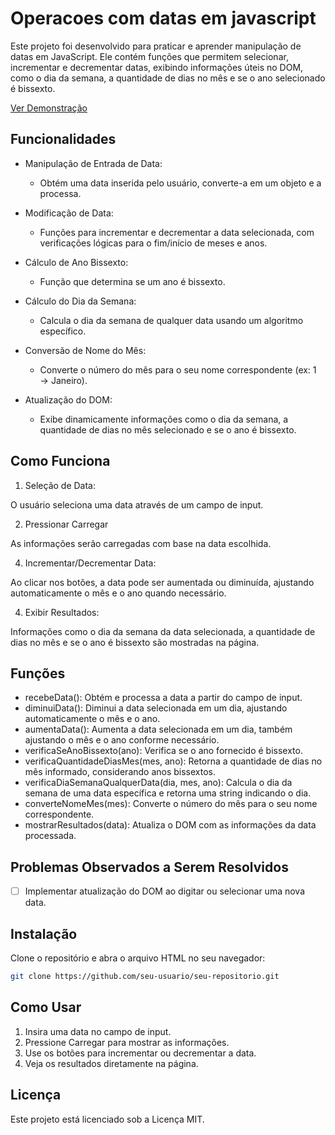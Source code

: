 # Operacoes com datas em javascript

Este projeto foi desenvolvido para praticar e aprender manipulação de datas em JavaScript. Ele contém funções que permitem selecionar, incrementar e decrementar datas, exibindo informações úteis no DOM, como o dia da semana, a quantidade de dias no mês e se o ano selecionado é bissexto.


<a href="https://brunomoraesdigital.github.io/operacoes-com-datas-em-javascript/" target="_blank" rel="noopener noreferrer">Ver Demonstração</a>


## Funcionalidades
- Manipulação de Entrada de Data:
  - Obtém uma data inserida pelo usuário, converte-a em um objeto e a processa.
- Modificação de Data:
  - Funções para incrementar e decrementar a data selecionada, com verificações lógicas para o fim/início de meses e anos.
- Cálculo de Ano Bissexto:
  - Função que determina se um ano é bissexto.
- Cálculo do Dia da Semana:
  - Calcula o dia da semana de qualquer data usando um algoritmo específico.
- Conversão de Nome do Mês:
  - Converte o número do mês para o seu nome correspondente (ex: 1 → Janeiro).
- Atualização do DOM:

  - Exibe dinamicamente informações como o dia da semana, a quantidade de dias no mês selecionado e se o ano é bissexto.
    
## Como Funciona
1. Seleção de Data:

O usuário seleciona uma data através de um campo de input.

2. Pressionar Carregar

As informações serão carregadas com base na data escolhida.

4. Incrementar/Decrementar Data:

Ao clicar nos botões, a data pode ser aumentada ou diminuída, ajustando automaticamente o mês e o ano quando necessário.

4. Exibir Resultados:

Informações como o dia da semana da data selecionada, a quantidade de dias no mês e se o ano é bissexto são mostradas na página.

## Funções

- recebeData(): Obtém e processa a data a partir do campo de input.
- diminuiData(): Diminui a data selecionada em um dia, ajustando automaticamente o mês e o ano.
- aumentaData(): Aumenta a data selecionada em um dia, também ajustando o mês e o ano conforme necessário.
- verificaSeAnoBissexto(ano): Verifica se o ano fornecido é bissexto.
- verificaQuantidadeDiasMes(mes, ano): Retorna a quantidade de dias no mês informado, considerando anos bissextos.
- verificaDiaSemanaQualquerData(dia, mes, ano): Calcula o dia da semana de uma data específica e retorna uma string indicando o dia.
- converteNomeMes(mes): Converte o número do mês para o seu nome correspondente.
- mostrarResultados(data): Atualiza o DOM com as informações da data processada.

## Problemas Observados a Serem Resolvidos

- [ ] Implementar atualização do DOM ao digitar ou selecionar uma nova data.
  
## Instalação
Clone o repositório e abra o arquivo HTML no seu navegador:

```bash
git clone https://github.com/seu-usuario/seu-repositorio.git
```
## Como Usar
1. Insira uma data no campo de input.
2. Pressione Carregar para mostrar as informações.
3. Use os botões para incrementar ou decrementar a data.
4. Veja os resultados diretamente na página.

## Licença

Este projeto está licenciado sob a Licença MIT.

